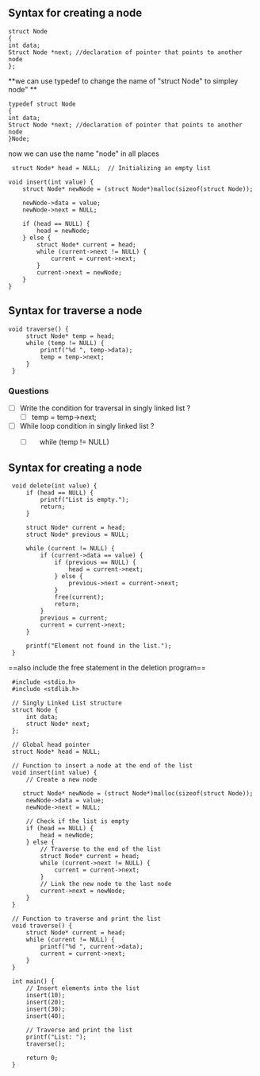 
## Syntax for creating a node

```
struct Node
{
int data;
Struct Node *next; //declaration of pointer that points to another node
};

```


**we can use typedef to change the name of  "struct Node" to simpley node" **
```
typedef struct Node
{
int data;
Struct Node *next; //declaration of pointer that points to another node
}Node;
```

now we can use the name "node" in all places 

```
 struct Node* head = NULL;  // Initializing an empty list

void insert(int value) {
    struct Node* newNode = (struct Node*)malloc(sizeof(struct Node));
    
	newNode->data = value;
	newNode->next = NULL;

    if (head == NULL) {
        head = newNode;
    } else {
        struct Node* current = head;
        while (current->next != NULL) {
            current = current->next;
        }
        current->next = newNode;
    }
}

```

## Syntax for traverse a node

```
void traverse() {  
     struct Node* temp = head;  
     while (temp != NULL) {  
         printf("%d ", temp->data);  
         temp = temp->next;  
     }  
 }
```

### Questions

- [ ] Write the condition for traversal in singly linked list ?
	- [ ] temp = temp->next; 
- [ ] While loop condition in singly linked list ?
	- [ ]      while (temp != NULL) 


## Syntax for creating a node
```
 void delete(int value) {  
     if (head == NULL) {  
         printf("List is empty.");  
         return;  
     }  

     struct Node* current = head;  
     struct Node* previous = NULL;  

     while (current != NULL) {  
         if (current->data == value) {  
             if (previous == NULL) {  
                 head = current->next;  
             } else {  
                 previous->next = current->next;  
             }  
             free(current);  
             return;  
         }  
         previous = current;  
         current = current->next;  
     }  

     printf("Element not found in the list.");  
 }
```

==also include the free statement in the deletion program==

```
 #include <stdio.h>  
 #include <stdlib.h>  

 // Singly Linked List structure  
 struct Node {  
     int data;  
     struct Node* next;  
 };  

 // Global head pointer  
 struct Node* head = NULL;  

 // Function to insert a node at the end of the list  
 void insert(int value) {  
     // Create a new node  
     struct Node* newNode = (struct Node*)malloc(sizeof(struct Node));  
     newNode->data = value;  
     newNode->next = NULL;  

     // Check if the list is empty  
     if (head == NULL) {  
         head = newNode;  
     } else {  
         // Traverse to the end of the list  
         struct Node* current = head;  
         while (current->next != NULL) {  
             current = current->next;  
         }  
         // Link the new node to the last node  
         current->next = newNode;  
     }  
 }  

 // Function to traverse and print the list  
 void traverse() {  
     struct Node* current = head;  
     while (current != NULL) {  
         printf("%d ", current->data);  
         current = current->next;  
     }  
 }  

 int main() {  
     // Insert elements into the list  
     insert(10);  
     insert(20);  
     insert(30);  
     insert(40);  

     // Traverse and print the list  
     printf("List: ");  
     traverse();  

     return 0;  
 }
```



